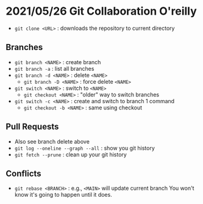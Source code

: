 # 2021/05/26 Git Collaboration O'reilly

- `git clone <URL>` : downloads the repository to current directory

## Branches

- `git branch <NAME>` : create branch
- `git branch -a` : list all branches
- `git branch -d <NAME>` : delete `<NAME>`
	- `git branch -D <NAME>` : force delete `<NAME>`
- `git switch <NAME>` : switch to `<NAME>`
	- `git checkout <NAME>` : "older" way to switch branches
- `git switch -c <NAME>` : create and switch to branch 1 command
	- `git checkout -b <NAME>` : same using checkout

## Pull Requests
- Also see branch delete above
- `git log --oneline --graph --all` : show you git history
- `git fetch --prune` : clean up your git history

## Conflicts

- `git rebase <BRANCH>` : e.g., `<MAIN>` will update current branch
You won't know it's going to happen until it does.

